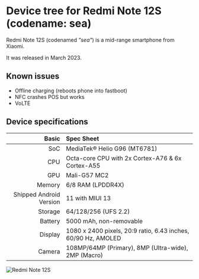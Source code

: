 # Device tree for Redmi Note 12S (codename: sea)

Redmi Note 12S (codenamed _"sea"_) is a mid-range smartphone from Xiaomi.

It was released in March 2023.

## Known issues
- Offline charging (reboots phone into fastboot)
- NFC crashes POS but works
- VoLTE

## Device specifications

|                   Basic | Spec Sheet                                                         |
| ----------------------: | :----------------------------------------------------------------- |
|                     SoC | MediaTek® Helio G96 (MT6781)                                       |
|                     CPU | Octa-core CPU with 2x Cortex-A76 & 6x Cortex-A55                   |
|                     GPU | Mali-G57 MC2                                                       |
|                  Memory | 6/8 RAM (LPDDR4X)                                                  |
| Shipped Android Version | 11 with MIUI 13                                                    |
|                 Storage | 64/128/256 (UFS 2.2)                                               |
|                 Battery | 5000 mAh, non-removable                                            |
|                 Display | 1080 x 2400 pixels, 20:9 ratio, 6.43 inches, 60/90 Hz, AMOLED      |
|                  Camera | 108MP/64MP (Primary), 8MP (Ultra-wide), 2MP (Macro)                |

![Redmi Note 12S](https://eustore.si/images/thumbnails/1086/800/detailed/73/res_95dd7a4046b56ab8dc10b53acee3.png)
